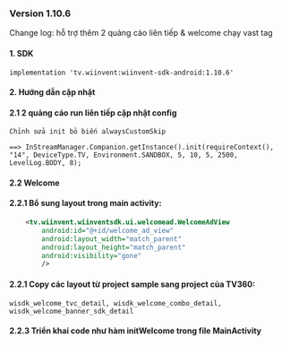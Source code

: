 
### Version 1.10.6
Change log: hỗ trợ thêm 2 quảng cáo liên tiếp & welcome chạy vast tag

#### 1. SDK
```gralde
implementation 'tv.wiinvent:wiinvent-sdk-android:1.10.6'
```

#### 2. Hướng dẫn cập nhật
#### 2.1 2 quảng cáo run liên tiếp cập nhật config
    Chỉnh sửa init bỏ biến alwaysCustomSkip

    ==> InStreamManager.Companion.getInstance().init(requireContext(), "14", DeviceType.TV, Environment.SANDBOX, 5, 10, 5, 2500, LevelLog.BODY, 8);

#### 2.2 Welcome
#### 2.2.1 Bổ sung layout trong main activity:
```xml
    <tv.wiinvent.wiinventsdk.ui.welcomead.WelcomeAdView
        android:id="@+id/welcome_ad_view"
        android:layout_width="match_parent"
        android:layout_height="match_parent"
        android:visibility="gone"
        />
```
#### 2.2.1 Copy các layout từ project sample sang project của TV360:
    wisdk_welcome_tvc_detail, wisdk_welcome_combo_detail, wisdk_welcome_banner_sdk_detail

#### 2.2.3 Triển khai code như hàm initWelcome trong file MainActivity